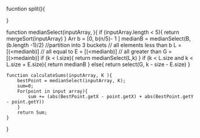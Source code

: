 fucntion split(){

}

function medianSelect(inputArray, ){
if (inputArray.length < 5){
    return mergeSort(inputArray)
}
    Arr b = [0, b(n/5)- 1 ]
    medianB = medianSelect(B, (b.length -1)/2)
//partition into 3 buckets
// all elements less than b
    L = [(<medianb)]
// all equal to
    E = [(<medianb)]
// all greater than
    G = [(>medainb)]
    if (k < l.size){
    return medianSelect(L,k)
}
    if (k < L.size and k < L.size + E.size){
    return medianB
}
    else{
    return select(G, k - size - E.size)
}

    function calculateSums(inputArray, K ){
        bestPoint = medianSelect(inputArray, K);
        sum=0;
        For(point in input array){
            sum += (abs(BestPoint.getX - point.getX) + abs(BestPoint.getY - point.getY))
        }
        return Sum;
    }

}
